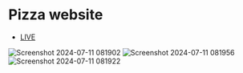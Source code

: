 # Pizza website

* [LIVE](https://pizza-eight-pi.vercel.app/)


![Screenshot 2024-07-11 081902](https://github.com/naLeilan/Pizza/assets/7776224/c2292528-a532-4dde-ae2d-b274e4a4a202) 
![Screenshot 2024-07-11 081956](https://github.com/naLeilan/Pizza/assets/7776224/989af9e7-9bb7-4e47-ad43-eeffdcfc4f0f)
![Screenshot 2024-07-11 081922](https://github.com/naLeilan/Pizza/assets/7776224/0c36d0e1-6bef-4460-ab2b-cc516c17827e)
